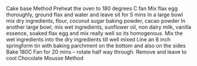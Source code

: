 Cake base Method
Preheat the oven to 180 degrees C fan
Mix flax egg thoroughly, ground flax and water and leave sit for 5 mins
In a large bowl mix dry ingredients, flour, coconut sugar baking powder, cacao powder
In another large bowl, mix wet ingredients, sunflower oil, non dairy milk, vanilla essence, soaked flax egg and mix really well so its homogenous.
Mix the wet ingredients into the dry ingredients till well mixed
Line an 8 inch springform tin with baking parchment on the bottom and also on the sides
Bake 180C Fan for 20 mins – rotate half way through.
Remove and leave to cool
Chocolate Mousse Method
